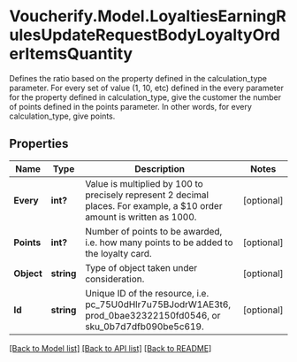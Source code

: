 # Voucherify.Model.LoyaltiesEarningRulesUpdateRequestBodyLoyaltyOrderItemsQuantity
Defines the ratio based on the property defined in the calculation_type parameter. For every set of value (1, 10, etc) defined in the every parameter for the property defined in calculation_type, give the customer the number of points defined in the points parameter. In other words, for every calculation_type, give points.

## Properties

Name | Type | Description | Notes
------------ | ------------- | ------------- | -------------
**Every** | **int?** | Value is multiplied by 100 to precisely represent 2 decimal places. For example, a $10 order amount is written as 1000. | [optional] 
**Points** | **int?** | Number of points to be awarded, i.e. how many points to be added to the loyalty card. | [optional] 
**Object** | **string** | Type of object taken under consideration. | [optional] 
**Id** | **string** | Unique ID of the resource, i.e. pc_75U0dHlr7u75BJodrW1AE3t6, prod_0bae32322150fd0546, or sku_0b7d7dfb090be5c619. | [optional] 

[[Back to Model list]](../README.md#documentation-for-models) [[Back to API list]](../README.md#documentation-for-api-endpoints) [[Back to README]](../README.md)


